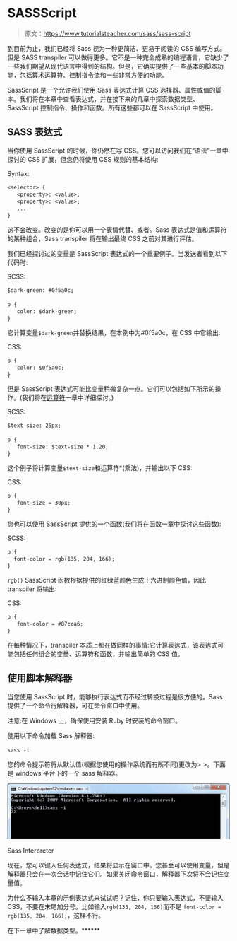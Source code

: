 # SASSScript

> 原文：<https://www.tutorialsteacher.com/sass/sass-script>

到目前为止，我们已经将 Sass 视为一种更简洁、更易于阅读的 CSS 编写方式。但是 SASS transpiler 可以做得更多。它不是一种完全成熟的编程语言，它缺少了一些我们期望从现代语言中得到的结构。但是，它确实提供了一些基本的脚本功能，包括算术运算符、控制指令流和一些非常方便的功能。

SassScript 是一个允许我们使用 Sass 表达式计算 CSS 选择器、属性或值的脚本。我们将在本章中查看表达式，并在接下来的几章中探索数据类型、SassScript 控制指令、操作和函数。所有这些都可以在 SassScript 中使用。

## SASS 表达式

当你使用 SassScript 的时候，你仍然在写 CSS。您可以访问我们在“语法”一章中探讨的 CSS 扩展，但您仍将使用 CSS 规则的基本结构:

Syntax:

```
<selector> {
   <property>: <value>;
   <property>: <value>;
   ...
}

```

这不会改变。改变的是你可以用一个表情代替<selector>、<property>或者<value>。Sass 表达式是值和运算符的某种组合，Sass transpiler 将在输出最终 CSS 之前对其进行评估。</value></property></selector>

我们已经探讨过的变量是 SassScript 表达式的一个重要例子。当发送者看到以下代码时:

SCSS: 

```
$dark-green: #0f5a0c;

p {
   color: $dark-green;
} 
```

它计算变量`$dark-green`并替换结果，在本例中为#0f5a0c，在 CSS 中它输出:

CSS: 

```
p { 
   color: $0f5a0c;
} 
```

但是 SassScript 表达式可能比变量稍微复杂一点。它们可以包括如下所示的操作。(我们将在[运算符](/Sass/sass-operators)一章中详细探讨。)

SCSS: 

```
$text-size: 25px;

p {
   font-size: $text-size * 1.20;
} 
```

这个例子将计算变量`$text-size`和运算符*(乘法)，并输出以下 CSS:

CSS: 

```
p {
   font-size = 30px;
} 
```

您也可以使用 SassScript 提供的一个函数(我们将在[函数](/Sass/sass-functions)一章中探讨这些函数):

SCSS: 

```
p {
  font-color = rgb(135, 204, 166); 
} 
```

`rgb()` SassScript 函数根据提供的红绿蓝颜色生成十六进制颜色值，因此 transpiler 将输出:

CSS: 

```
p {
   font-color = #87cca6; 
} 
```

在每种情况下，transpiler 本质上都在做同样的事情:它计算表达式，该表达式可能包括任何组合的变量、运算符和函数，并输出简单的 CSS 值。

## 使用脚本解释器

当您使用 SassScript 时，能够执行表达式而不经过转换过程是很方便的。Sass 提供了一个命令行解释器，可在命令窗口中使用。

注意:在 Windows 上，确保使用安装 Ruby 时安装的命令窗口。

使用以下命令加载 Sass 解释器:

`sass -i`

您的命令提示符将从默认值(根据您使用的操作系统而有所不同)更改为> >。下面是 windows 平台下的一个 sass 解释器。

[![Sass Interpreter](img/961ce5e6c8a4ed703a413d9e66405c25.png)](../../Content/images/sass/sass-interpreter.png)

Sass Interpreter



现在，您可以键入任何表达式，结果将显示在窗口中。您甚至可以使用变量，但是解释器只会在一次会话中记住它们。如果关闭命令窗口，解释器下次将不会记住变量值。

为什么不输入本章的示例表达式来试试呢？记住，你只要输入表达式，不要输入 CSS，不要在末尾加分号。比如输入`rgb(135, 204, 166)`而不是 `font-color = rgb(135, 204, 166);`，这样不行。

在下一章中了解数据类型。******